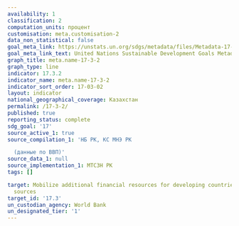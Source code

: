 ```yaml
---
availability: 1
classification: 2
computation_units: процент
customisation: meta.customisation-2
data_non_statistical: false
goal_meta_link: https://unstats.un.org/sdgs/metadata/files/Metadata-17-03-02.pdf
goal_meta_link_text: United Nations Sustainable Development Goals Metadata (pdf 468kB)
graph_title: meta.name-17-3-2
graph_type: line
indicator: 17.3.2
indicator_name: meta.name-17-3-2
indicator_sort_order: 17-03-02
layout: indicator
national_geographical_coverage: Казахстан
permalink: /17-3-2/
published: true
reporting_status: complete
sdg_goal: '17'
source_active_1: true
source_compilation_1: 'НБ РК, КС МНЭ РК

  (данные по ВВП)'
source_data_1: null
source_implementation_1: МТСЗН РК
tags: []

target: Mobilize additional financial resources for developing countries from multiple
  sources
target_id: '17.3'
un_custodian_agency: World Bank
un_designated_tier: '1'
---
```

